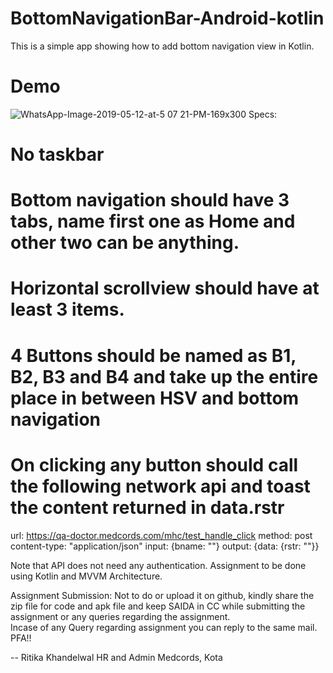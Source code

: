 # BottomNavigationBar-Android-kotlin

This is a simple app showing how to add bottom navigation view in Kotlin. 

# Demo

![WhatsApp-Image-2019-05-12-at-5 07 21-PM-169x300](https://user-images.githubusercontent.com/42861284/57581885-d44d3400-74db-11e9-8815-588522c292ce.jpeg)
Specs:
# No taskbar
# Bottom navigation should have 3 tabs, name first one as Home and other two can be anything.
# Horizontal scrollview should have at least 3 items.
# 4 Buttons should be named as B1, B2, B3 and B4 and take up the entire place in between HSV and bottom navigation
# On clicking any button should call the following network api and toast the content returned in data.rstr

url: https://qa-doctor.medcords.com/mhc/test_handle_click
method: post
content-type: "application/json"
input: {bname: "<name of the clicked button>"}
output: {data: {rstr: "<some random string>"}}

Note that API does not need any authentication.
Assignment to be done using Kotlin and MVVM Architecture.

Assignment Submission: Not to do or upload it on github, kindly share the zip file for code and apk file and keep SAIDA in CC while submitting the assignment or any queries regarding the assignment.  
Incase of any Query regarding assignment you can reply to the same mail.
PFA!!


--
Ritika Khandelwal
HR and Admin
Medcords, Kota
